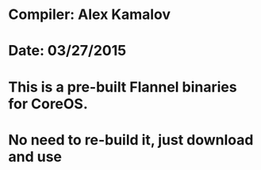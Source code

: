 # Compiler:  Alex Kamalov
# Date: 03/27/2015
#
# This is a pre-built Flannel binaries for CoreOS.
# No need to re-build it, just download and use

